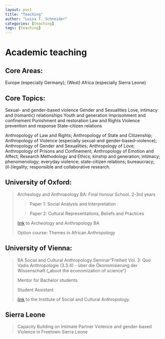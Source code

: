 ```yaml
---
layout: post
title: "Teaching"
author: "Luisa T. Schneider"
categories: [teaching]
tags: [teaching]
---
```

# Academic teaching

## Core Areas:
 Europe (especially Germany); (West) Africa (especially Sierra Leone)
 
## Core Topics:
 Sexual- and gender-based violence
 Gender and Sexualities
 Love, intimacy and (romantic) relationships
 Youth and generation
 Imprisonment and confinement
 Punishment and restoration
 Law and Rights
 Violence prevention and response
 State-citizen relations
 
 Anthropology of Law and Rights; Anthropology of State and Citizenship; Anthropology of Violence (especially sexual-and gender-based-violence); Anthropology of Gender and Sexualities; Anthropology of Love; Anthropology of Prisons and Confinement; Anthropology of Emotion and Affect; Research Methodology and Ethics; kinship and generation; intimacy; phenomenology; everyday violence; state-citizen relations; bureaucracy; (il-)legality; responsible and collaborative research.

## University of Oxford:


> Archeology and Anthropology BA: Final honour School. 2-3rd years
>
>> Paper 1: Social Analysis and Interpretation
>
>> Paper 2: Cultural Representations, Beliefs and Practices
>
> [link](http://www.arch.ox.ac.uk) to Archeology and Anthropology BA
>
> Option course: Themes in African Anthropology


## University of Vienna:	
>BA Social and Cultural Anthropology
Seminar”Freiheit Vol. 3: Quo Vadis Anthropologie (3.3.4) - über die Ökonomisierung der Wissenschaft („about the economization of science“)
>
> Mentor for Bachelor students.
>
>Student Assistant
>
>[link](https://ksa.univie.ac.at/) to the Institute of Social and Cultural Anthropology.	


## Sierra Leone
>Capacity Building on Intimate Partner Violence and gender-based Violence in Freetown Sierra Leone


